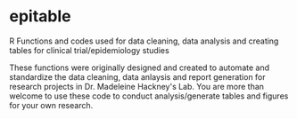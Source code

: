 # epitable
R Functions and codes used for data cleaning,  data analysis and creating tables for clinical trial/epidemiology studies

These functions were originally designed and created to automate and standardize the data cleaning, data anlaysis and report generation for research projects in Dr. Madeleine Hackney's Lab. You are more than welcome to use these code to conduct analysis/generate tables and figures for your own research.

